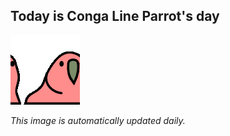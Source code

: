 ## Today is Conga Line Parrot's day

![An animated GIF of a parrot, probably multi-colored](https://raw.githubusercontent.com/jmhobbs/cultofthepartyparrot.com/master/parrots/hd/congaparrot.gif)

*This image is automatically updated daily.*
